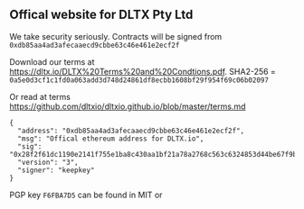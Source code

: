 ## Offical website for DLTX Pty Ltd

We take security seriously.  Contracts will be signed from `0xdb85aa4ad3afecaaecd9cbbe63c46e461e2ecf2f`

Download our terms at https://dltx.io/DLTX%20Terms%20and%20Condtions.pdf. SHA2-256 = `0a5e0d3cf1c1fd0a063add3d748d24861df8ecbb1608bf29f954f69c06b02097`

Or read at terms https://github.com/dltxio/dltxio.github.io/blob/master/terms.md

```
{
  "address": "0xdb85aa4ad3afecaaecd9cbbe63c46e461e2ecf2f",
  "msg": "Offical ethereum address for DLTX.io",
  "sig": "0x28f2f61dc1190e2141f755e1ba8c430aa1bf21a78a2768c563c6324853d44be67f9b573af4c8c494a5f11fbb287290ebd6a572ce6c619c03ac2c84acb8ca25b71c",
  "version": "3",
  "signer": "keepkey"
}
```

PGP key `F6FBA7D5` can be found in MIT or 

